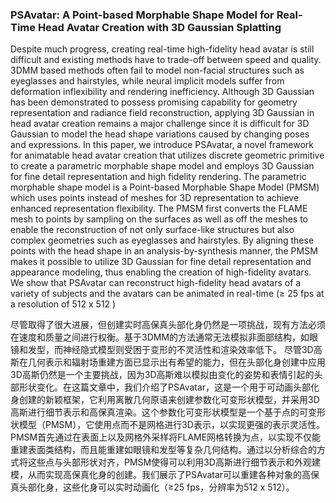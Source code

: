 ### PSAvatar: A Point-based Morphable Shape Model for Real-Time Head Avatar Creation with 3D Gaussian Splatting

Despite much progress, creating real-time high-fidelity head avatar is still difficult and existing methods have to trade-off between speed and quality. 3DMM based methods often fail to model non-facial structures such as eyeglasses and hairstyles, while neural implicit models suffer from deformation inflexibility and rendering inefficiency.
Although 3D Gaussian has been demonstrated to possess promising capability for geometry representation and radiance field reconstruction, applying 3D Gaussian in head avatar creation remains a major challenge since it is difficult for 3D Gaussian to model the head shape variations caused by changing poses and expressions. In this paper, we introduce PSAvatar, a novel framework for animatable head avatar creation that utilizes discrete geometric primitive to create a parametric morphable shape model and employs 3D Gaussian for fine detail representation and high fidelity rendering. The parametric morphable shape model is a Point-based Morphable Shape Model (PMSM) which uses points instead of meshes for 3D representation to achieve enhanced representation flexibility. The PMSM first converts the FLAME mesh to points by sampling on the surfaces as well as off the meshes to enable the reconstruction of not only surface-like structures but also complex geometries such as eyeglasses and hairstyles. By aligning these points with the head shape in an analysis-by-synthesis manner, the PMSM makes it possible to utilize 3D Gaussian for fine detail representation and appearance modeling, thus enabling the creation of high-fidelity avatars. We show that PSAvatar can reconstruct high-fidelity head avatars of a variety of subjects and the avatars can be animated in real-time (≥ 25 fps at a resolution of 512 x 512 )

尽管取得了很大进展，但创建实时高保真头部化身仍然是一项挑战，现有方法必须在速度和质量之间进行权衡。基于3DMM的方法通常无法模拟非面部结构，如眼镜和发型，而神经隐式模型则受困于变形的不灵活性和渲染效率低下。
尽管3D高斯在几何表示和辐射场重建方面已显示出有希望的能力，但在头部化身创建中应用3D高斯仍然是一个主要挑战，因为3D高斯难以模拟由变化的姿势和表情引起的头部形状变化。在这篇文章中，我们介绍了PSAvatar，这是一个用于可动画头部化身创建的新颖框架，它利用离散几何原语来创建参数化可变形状模型，并采用3D高斯进行细节表示和高保真渲染。这个参数化可变形状模型是一个基于点的可变形状模型（PMSM），它使用点而不是网格进行3D表示，以实现更强的表示灵活性。PMSM首先通过在表面上以及网格外采样将FLAME网格转换为点，以实现不仅能重建表面类结构，而且能重建如眼镜和发型等复杂几何结构。通过以分析综合的方式将这些点与头部形状对齐，PMSM使得可以利用3D高斯进行细节表示和外观建模，从而实现高保真化身的创建。我们展示了PSAvatar可以重建各种对象的高保真头部化身，这些化身可以实时动画化（≥25 fps，分辨率为512 x 512）。

